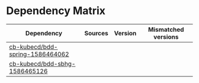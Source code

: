 # Dependency Matrix

Dependency | Sources | Version | Mismatched versions
---------- | ------- | ------- | -------------------
[cb-kubecd/bdd-spring-1586464062](https://github.com/cb-kubecd/bdd-spring-1586464062.git) |  | []() | 
[cb-kubecd/bdd-sbhg-1586465126](https://github.com/cb-kubecd/bdd-sbhg-1586465126.git) |  | []() | 
